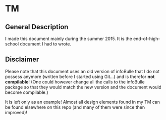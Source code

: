# TM

## General Description
I made this document mainly during the summer 2015.
It is the end-of-high-school document I had to wrote.

## Disclaimer
Please note that this document uses an old version of infoBulle that I do not possess anymore (written before I started using Git...) and is therefor **not compilable**! (One could however change all the calls to the infoBulle package so that they would match the new version and the document would become compilable.)

It is left only as an example!
Almost all design elements found in my TM can be found elsewhere on this repo (and many of them were since then improved)!
